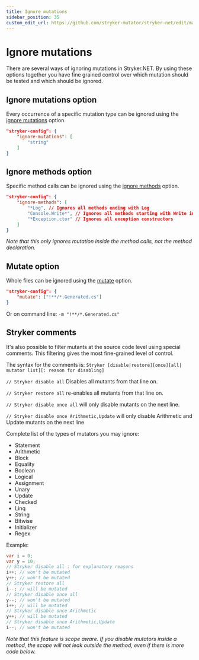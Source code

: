 ```yaml
---
title: Ignore mutations
sidebar_position: 35
custom_edit_url: https://github.com/stryker-mutator/stryker-net/edit/master/docs/ignore-mutations.md
---
```

# Ignore mutations

There are several ways of ignoring mutations in Stryker.NET. By using these options together you have fine grained control over which mutation should be tested and which should be ignored.

## Ignore mutations option

Every occurrence of a specific mutation type can be ignored using the [ignore mutations](https://stryker-mutator.io/docs/stryker-net/configuration#ignore-mutations-string) option.

``` json
"stryker-config": {
    "ignore-mutations": [
        "string"
    ]
}
```

## Ignore methods option

Specific method calls can be ignored using the [ignore methods](https://stryker-mutator.io/docs/stryker-net/configuration#ignore-methods-string) option.

``` json
"stryker-config": {
    "ignore-methods": [
        "*Log", // Ignores all methods ending with Log
        "Console.Write*", // Ignores all methods starting with Write in the class Console
        "*Exception.ctor" // Ignores all exception constructors
    ]
}
```

_Note that this only ignores mutation inside the method calls, not the method declaration._

## Mutate option

Whole files can be ignored using the [mutate](https://stryker-mutator.io/docs/stryker-net/configuration#mutate-glob) option.

``` json
"stryker-config": {
    "mutate": ["!**/*.Generated.cs"]
}
```

Or on command line: `-m "!**/*.Generated.cs"`

## Stryker comments

It's also possible to filter mutants at the source code level using special comments. This filtering gives the most fine-grained level of control.

The syntax for the comments is: `Stryker [disable|restore][once][all| mutator list][: reason for disabling]`

`// Stryker disable all` Disables all mutants from that line on.

`// Stryker restore all` re-enables all mutants from that line on.

`// Stryker disable once all` will only disable mutants on the next line.

`// Stryker disable once Arithmetic,Update` will only disable Arithmetic and Update mutants on the next line

Complete list of the types of mutators you may ignore:

- Statement
- Arithmetic
- Block
- Equality
- Boolean
- Logical
- Assignment
- Unary
- Update
- Checked
- Linq
- String
- Bitwise
- Initializer
- Regex

Example:

```csharp
var i = 0;
var y = 10;
// Stryker disable all : for explanatory reasons
i++; // won't be mutated
y++; // won't be mutated
// Stryker restore all
i--; // will be mutated
// Stryker disable once all
y--; // won't be mutated
i++; // will be mutated
// Stryker disable once Arithmetic
y++; // will be mutated
// Stryker disable once Arithmetic,Update
i--; // won't be mutated
```

_Note that this feature is scope aware. If you disable mutators inside a method, the scope will not leak outside the method, even if there is more code below._
